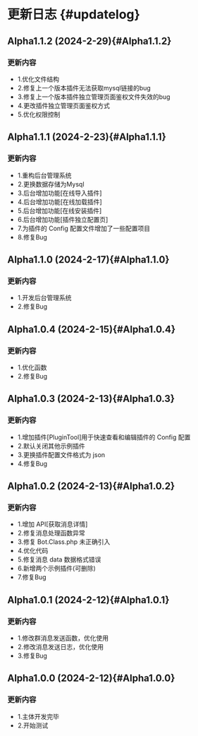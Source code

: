 # 更新日志 {#updatelog}

## Alpha1.1.2 (2024-2-29){#Alpha1.1.2}

### 更新内容

- 1.优化文件结构
- 2.修复上一个版本插件无法获取mysql链接的bug
- 3.修复上一个版本插件独立管理页面鉴权文件失效的bug
- 4.更改插件独立管理页面鉴权方式
- 5.优化权限控制

## Alpha1.1.1 (2024-2-23){#Alpha1.1.1}

### 更新内容

- 1.重构后台管理系统
- 2.更换数据存储为Mysql
- 3.后台增加功能[在线导入插件]
- 4.后台增加功能[在线加载插件]
- 5.后台增加功能[在线安装插件]
- 6.后台增加功能[插件独立配置页]
- 7.为插件的 Config 配置文件增加了一些配置项目
- 8.修复Bug

## Alpha1.1.0 (2024-2-17){#Alpha1.1.0}

### 更新内容

- 1.开发后台管理系统
- 2.修复Bug

## Alpha1.0.4 (2024-2-15){#Alpha1.0.4}

### 更新内容

- 1.优化函数
- 2.修复Bug

## Alpha1.0.3 (2024-2-13){#Alpha1.0.3}

### 更新内容

- 1.增加插件[PluginTool]用于快速查看和编辑插件的 Config 配置
- 2.默认关闭其他示例插件
- 3.更换插件配置文件格式为 json
- 4.修复Bug

## Alpha1.0.2 (2024-2-13){#Alpha1.0.2}

### 更新内容

- 1.增加 API[获取消息详情]
- 2.修复消息处理函数异常
- 3.修复 Bot.Class.php 未正确引入
- 4.优化代码
- 5.修复消息 data 数据格式错误
- 6.新增两个示例插件(可删除)
- 7.修复Bug

## Alpha1.0.1 (2024-2-12){#Alpha1.0.1}

### 更新内容

- 1.修改群消息发送函数，优化使用
- 2.修改消息发送日志，优化使用
- 3.修复Bug

## Alpha1.0.0 (2024-2-12){#Alpha1.0.0}

### 更新内容

- 1.主体开发完毕
- 2.开始测试